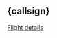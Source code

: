 ## {callsign}

[Flight details](https://www.flightaware.com/live/flight/{callsign})

<WorldMapWithHistory topic="adsb/adsb/flights/{callsign}/location" period="day" />
